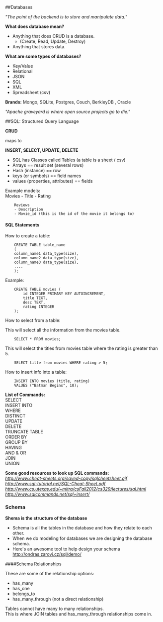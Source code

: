 ##Databases

*"The point of the backend is to store and manipulate data."*  

**What does database mean?**  

- Anything that does CRUD is a database.  
	- (Create, Read, Update, Destroy)  
- Anything that stores data.


**What are some types of databases?**  
- Key/Value
- Relational
- JSON
- SQL
- XML
- Spreadsheet (csv)

**Brands:** Mongo, SQLite, Postgres, Couch, BerkleyDB , Oracle  

*"Apache graveyard is where open source projects go to die."*  

##SQL: Structured Query Language

**CRUD**  

maps to  

**INSERT, SELECT, UPDATE, DELETE**  

- SQL has Classes called Tables (a table is a sheet / csv)
- Arrays == result set (several rows)
- Hash (instance) == row
- keys (or symbols) == field names
- values (properties, attributes) == fields

Example models:  
		Movies
		- Title
		- Rating

		Reviews
		- Description
		- Movie_id (this is the id of the movie it belongs to)

#### SQL Statements

How to create a table:  

		CREATE TABLE table_name
		(
		column_name1 data_type(size),
		column_name2 data_type(size),
		column_name3 data_type(size),
		....
		);

Example:

		CREATE TABLE movies (
			id INTEGER PRIMARY KEY AUTOINCREMENT,
			title TEXT,
			desc TEXT,
			rating INTEGER
		);

How to select from a table:  

This will select all the information from the movies table.  

		SELECT * FROM movies;

This will select the titles from movies table where the rating is greater than 5. 

		SELECT title from movies WHERE rating > 5;

How to insert info into a table:  

		INSERT INTO movies (title, rating)
		VALUES ("Batman Begins", 10);

**List of Commands:**  
SELECT  
INSERT INTO  
WHERE  
DISTINCT  
UPDATE  
DELETE  
TRUNCATE TABLE  
ORDER BY  
GROUP BY  
HAVING  
AND & OR  
JOIN  
UNION  

**Some good resources to look up SQL commands:**  
*http://www.cheat-sheets.org/saved-copy/sqlcheetsheet.gif*  
*http://www.sql-tutorial.net/SQL-Cheat-Sheet.pdf*  
*http://www.cs.utexas.edu/~mitra/csFall2012/cs329/lectures/sql.html*  
*http://www.sqlcommands.net/sql+insert/*  


### Schema

**Shema is the structure of the database**  
- Schema is all the tables in the database and how they relate to each other.
- When we do modeling for databases we are designing the database schema. 
- Here's an awesome tool to help design your schema http://ondras.zarovi.cz/sql/demo/

####Schema Relationships

These are some of the relationship options:  
- has_many
- has_one
- belongs_to
- has_many_through (not a direct relationship)

Tables cannot have many to many relationships.  
This is where JOIN tables and has_many_through relationships come in.










